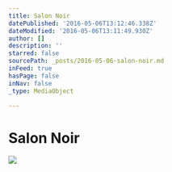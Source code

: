 ```yaml
---
title: Salon Noir
datePublished: '2016-05-06T13:12:46.338Z'
dateModified: '2016-05-06T13:11:49.930Z'
author: []
description: ''
starred: false
sourcePath: _posts/2016-05-06-salon-noir.md
inFeed: true
hasPage: false
inNav: false
_type: MediaObject

---
```

# Salon Noir
![](https://the-grid-user-content.s3-us-west-2.amazonaws.com/4d65e5b0-d93b-4e5a-944a-6f235c76560f.jpg)